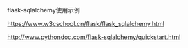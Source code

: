 flask-sqlalchemy使用示例

https://www.w3cschool.cn/flask/flask_sqlalchemy.html

http://www.pythondoc.com/flask-sqlalchemy/quickstart.html